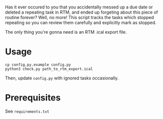 Has it ever occured to you that you accidentally messed up a due date or deleted a repeating task in RTM, and ended up forgeting about this piece of routine forever? Well, no more! This script tracks the tasks which stopped repeating so you can review them carefully and explicitly mark as stopped.

The only thing you're gonna need is an RTM .ical export file.

# Usage
    
    cp config.py.example config.py
    python3 check.py path_to_rtm_export.ical

Then, update `config.py` with ignored tasks occasionally.

# Prerequisites
See `requirements.txt`
